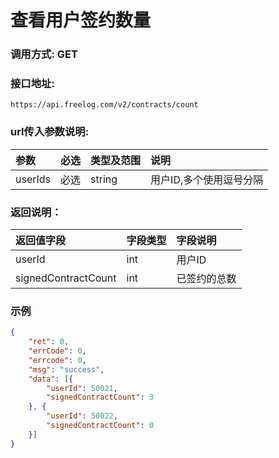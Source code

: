 # 查看用户签约数量

### 调用方式: GET

### 接口地址:

```
https://api.freelog.com/v2/contracts/count
```

### url传入参数说明:

| 参数 | 必选 | 类型及范围 | 说明 |
| :--- | :--- | :--- | :--- |
| userIds | 必选 | string | 用户ID,多个使用逗号分隔 |

### 返回说明：

| 返回值字段 | 字段类型 | 字段说明 |
| :--- | :--- | :--- |
| userId | int | 用户ID |
| signedContractCount | int | 已签约的总数 |


### 示例

```json
{
	"ret": 0,
	"errCode": 0,
	"errcode": 0,
	"msg": "success",
	"data": [{
		"userId": 50021,
		"signedContractCount": 3
	}, {
		"userId": 50022,
		"signedContractCount": 0
	}]
}
```
